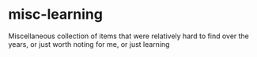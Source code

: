 # misc-learning
Miscellaneous collection of items that were relatively hard to find over the years, or just worth noting for me, or just learning
